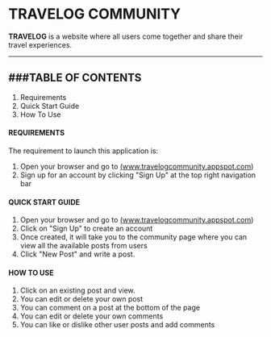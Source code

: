 TRAVELOG COMMUNITY
===================

**TRAVELOG** is a website where all users come together and share their travel experiences.

----------


###TABLE OF CONTENTS
-------------

1. Requirements
2. Quick Start Guide
3. How To Use

#### REQUIREMENTS

The requirement to launch this application is:
1. Open your browser and go to <a href="www.travelogcommunity.appspot.com">(www.travelogcommunity.appspot.com)</a>
2. Sign up for an account by clicking "Sign Up" at the top right navigation bar

#### QUICK START GUIDE

1. Open your browser and go to <a href="www.travelogcommunity.appspot.com">(www.travelogcommunity.appspot.com)</a>
2. Click on "Sign Up" to create an account
3. Once created, it will take you to the community page where you can view all the available posts from users
4. Click "New Post" and write a post.

#### HOW TO USE

1. Click on an existing post and view.
2. You can edit or delete your own post
3. You can comment on a post at the bottom of the page
4. You can edit or delete your own comments
5. You can like or dislike other user posts and add comments
